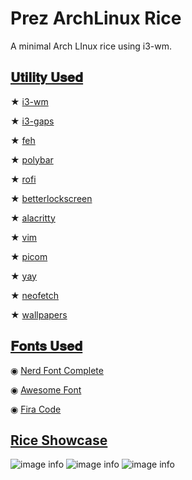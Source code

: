 # Prez ArchLinux Rice
A minimal Arch LInux rice using i3-wm.

## <U>𝐔𝐭𝐢𝐥𝐢𝐭𝐲 𝐔𝐬𝐞𝐝</U>
★ [i3-wm](https://i3wm.org/docs/)

★ [i3-gaps](https://github.com/Airblader/i3)

★ [feh](https://github.com/derf/feh)

★ [polybar](https://github.com/polybar/polybar)

★ [rofi](https://github.com/davatorium/rofi) 

★ [betterlockscreen](https://github.com/betterlockscreen/betterlockscreen)

★ [alacritty](https://github.com/alacritty/alacritty)

★ [vim](https://aur.archlinux.org/packages/vim-git)

★ [picom](https://github.com/jonaburg/picom)

★ [yay](https://github.com/Jguer/yay)

★ [neofetch](https://github.com/dylanaraps/neofetch)

★ [wallpapers](https://github.com/FrenzyExists/wallpapers)

## <u>𝐅𝐨𝐧𝐭𝐬 𝐔𝐬𝐞𝐝</u>
◉ [Nerd Font Complete](https://aur.archlinux.org/packages/nerd-fonts-complete)

◉ [Awesome Font](https://aur.archlinux.org/packages/ttf-font-awesome-5)

◉ [Fira Code](https://aur.archlinux.org/packages/otf-nerd-fonts-fira-code)

## <u>Rice Showcase</u>
![image info](screenshots/1.png)
![image info](screenshots/2.png)
![image info](screenshots/3.png)
